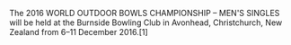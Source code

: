 The 2016 WORLD OUTDOOR BOWLS CHAMPIONSHIP – MEN'S SINGLES will be held at the Burnside Bowling Club in Avonhead, Christchurch, New Zealand from 6–11 December 2016.[1]
